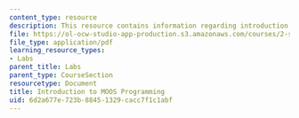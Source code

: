 ```yaml
---
content_type: resource
description: This resource contains information regarding introduction to MOOS programming.
file: https://ol-ocw-studio-app-production.s3.amazonaws.com/courses/2-s998-marine-autonomy-sensing-and-communications-spring-2012/6d2a677e723b88451329cacc7f1c1abf_MIT2_S998S12_Lab04.pdf
file_type: application/pdf
learning_resource_types:
- Labs
parent_title: Labs
parent_type: CourseSection
resourcetype: Document
title: Introduction to MOOS Programming
uid: 6d2a677e-723b-8845-1329-cacc7f1c1abf
---
```

